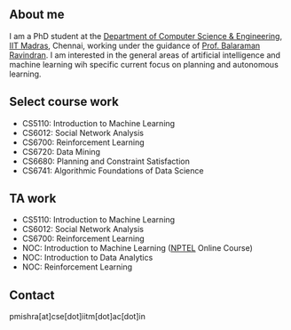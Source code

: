 ## About me

I am a PhD student at the [Department of Computer Science & Engineering](https://www.cse.iitm.ac.in/), [IIT Madras](https://www.iitm.ac.in), Chennai, working under the guidance of [Prof. Balaraman Ravindran](https://www.cse.iitm.ac.in/~ravi/). I am interested in the general areas of artificial intelligence and machine learning wih specific current focus on planning and autonomous learning.

## Select course work

- CS5110: Introduction to Machine Learning
- CS6012: Social Network Analysis
- CS6700: Reinforcement Learning
- CS6720: Data Mining
- CS6680: Planning and Constraint Satisfaction
- CS6741: Algorithmic Foundations of Data Science

## TA work

- CS5110: Introduction to Machine Learning
- CS6012: Social Network Analysis
- CS6700: Reinforcement Learning
- NOC: Introduction to Machine Learning ([NPTEL](https://onlinecourses.nptel.ac.in/) Online Course)
- NOC: Introduction to Data Analytics
- NOC: Reinforcement Learning

## Contact

pmishra[at]cse[dot]iitm[dot]ac[dot]in

